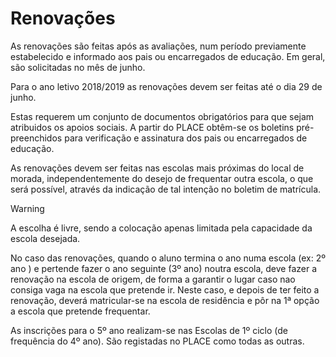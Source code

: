 ﻿# Renovações

As renovações são feitas após as avaliações, num período previamente estabelecido e informado aos pais ou encarregados de educação. Em geral, são solicitadas no mês de junho.

Para o ano letivo 2018/2019 as renovações devem ser feitas até o dia 29 de junho.

Estas requerem um conjunto de documentos obrigatórios para que sejam atribuidos os apoios sociais. A partir do PLACE obtêm-se os boletins pré-preenchidos para verificação e assinatura dos pais ou encarregados de educação. 

As renovações devem ser feitas nas escolas mais próximas do local de morada, independentemente do desejo de frequentar outra escola, o que será possível, através da indicação de tal intenção no boletim de matrícula. 

> [!WARNING]  
> A escolha é livre, sendo a colocação apenas limitada pela capacidade da escola desejada.

No caso das renovações, quando o aluno termina o ano numa escola (ex: 2º ano ) e pertende fazer o ano seguinte (3º ano) noutra escola, deve fazer a renovação na escola de origem, de forma a garantir o lugar caso nao consiga vaga na escola que pretende ir. Neste caso, e depois de ter feito a renovação, deverá matricular-se na escola de residência e pôr na 1ª opção a escola que pretende frequentar.


As inscrições para o 5º ano realizam-se nas Escolas de 1º ciclo (de frequência do 4º ano). São registadas no PLACE como todas as outras. 

